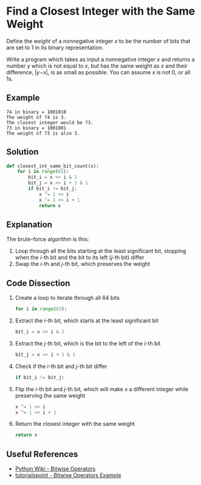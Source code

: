 # Find a Closest Integer with the Same Weight  
Define the _weight_ of a nonnegative integer _x_ to be the number of bits that are set to 1 in its binary representation.  
  
Write a program which takes as input a nonnegative integer _x_ and returns a number _y_ which is not equal to _x_, but has the same weight as _x_ and their difference, |_y_&minus;_x_|, is as small as possible. You can assume _x_ is not 0, or all 1s.  
  
## Example
```
74 in binary = 1001010
The weight of 74 is 3.
The closest integer would be 73.
73 in binary = 1001001
The weight of 73 is also 3.
```
  
## Solution
```python
def closest_int_same_bit_count(x):
    for i in range(63):
        bit_i = x >> i & 1
        bit_j = x >> i + 1 & 1
        if bit_i != bit_j:
            x ^= 1 << i
            x ^= 1 << i + 1
            return x
```
  
## Explanation
The brute-force algorithm is this:
1. Loop through all the bits starting at the least significant bit, stopping when the _i_-th bit and the bit to its left (_j_-th bit) differ  
2. Swap the _i_-th and _j_-th bit, which preserves the weight  
  
## Code Dissection
1. Create a loop to iterate through all 64 bits  
    ```python
    for i in range(63):
    ```
2. Extract the _i_-th bit, which starts at the least significant bit  
    ```python
    bit_i = x >> i & 1
    ```
3. Extract the _j_-th bit, which is the bit to the left of the _i_-th bit  
    ```python
    bit_j = x >> i + 1 & 1
    ```
4. Check if the _i_-th bit and _j_-th bit differ  
    ```python
    if bit_i != bit_j:
    ```
5. Flip the _i_-th bit and _j_-th bit, which will make _x_ a different integer while preserving the same weight  
    ```python
    x ^= 1 << i
    x ^= 1 << i + 1
    ```
6. Return the closest integer with the same weight  
    ```python
    return x
    ```
  
## Useful References
* [Python Wiki - Bitwise Operators](https://wiki.python.org/moin/BitwiseOperators)  
* [tutorialspoint - Bitwise Operators Example](https://www.tutorialspoint.com/python/bitwise_operators_example.htm)